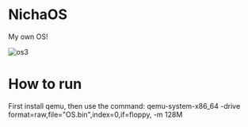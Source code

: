 # NichaOS
My own OS!

![os3](https://user-images.githubusercontent.com/89216946/203364296-7b9895fb-f9ee-4afd-afa1-6cf12d96ebb4.png)

# How to run
First install qemu, then use the command: qemu-system-x86_64 -drive format=raw,file="OS.bin",index=0,if=floppy, -m 128M
